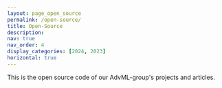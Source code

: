 ```yaml
---
layout: page_open_source
permalink: /open-source/
title: Open-Source
description:
nav: true
nav_order: 4
display_categories: [2024, 2023]
horizontal: true
---
```





This is the open source code of our AdvML-group's projects and articles.
